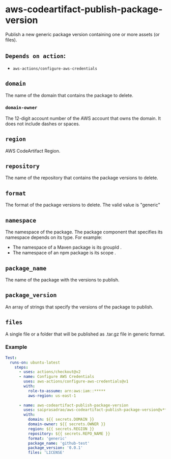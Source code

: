 # aws-codeartifact-publish-package-version

Publish a new generic package version containing one or more assets (or files).

## `Depends on action`: 

- `aws-actions/configure-aws-credentials`

## `domain`

The name of the domain that contains the package to delete.

### `domain-owner`

The 12-digit account number of the AWS account that owns the domain. It does not include dashes or spaces.

## `region`

AWS CodeArtifact Region.

## `repository`

The name of the repository that contains the package versions to delete.

## `format`

The format of the package versions to delete. The valid value is "generic"

## `namespace`

The namespace of the package. The package component that specifies its namespace depends on its type. For example:

- The namespace of a Maven package is its groupId .
- The namespace of an npm package is its scope .

## `package_name`

The name of the package with the versions to publish.

## `package_version`

An array of strings that specify the versions of the package to publish.

## `files`

A single file or a folder that will be published as .tar.gz file in generic format.

### Example

```yml
Test:
  runs-on: ubuntu-latest
    steps:
      - uses: actions/checkout@v2
      - name: Configure AWS Credentials
        uses: aws-actions/configure-aws-credentials@v1
        with:
          role-to-assume: arn:aws:iam::*****
          aws-region: us-east-1
          
      - name: aws-codeartifact-publish-package-version
        uses: saiprasadrao/aws-codeartifact-publish-package-version@v****
        with:
          domain: ${{ secrets.DOMAIN }}
          domain-owner: ${{ secrets.OWNER }}
          region: ${{ secrets.REGION }}
          repository: ${{ secrets.REPO_NAME }}
          format: 'generic'
          package_name: 'github-test'
          package_version: '0.0.1'
          files: 'LICENSE'
```